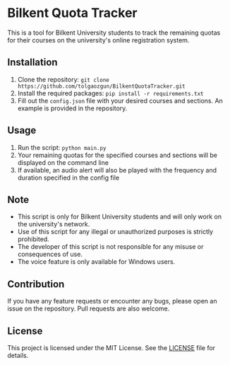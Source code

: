 # Bilkent Quota Tracker

This is a tool for Bilkent University students to track the remaining quotas for their courses on the university's online registration system.

## Installation

1. Clone the repository: `git clone https://github.com/tolgaozgun/BilkentQuotaTracker.git`
2. Install the required packages: `pip install -r requirements.txt`
3. Fill out the `config.json` file with your desired courses and sections. An example is provided in the repository.

## Usage

1. Run the script: `python main.py`
2. Your remaining quotas for the specified courses and sections will be displayed on the command line
3. If available, an audio alert will also be played with the frequency and duration specified in the config file

## Note

- This script is only for Bilkent University students and will only work on the university's network.
- Use of this script for any illegal or unauthorized purposes is strictly prohibited.
- The developer of this script is not responsible for any misuse or consequences of use.
- The voice feature is only available for Windows users.

## Contribution

If you have any feature requests or encounter any bugs, please open an issue on the repository. Pull requests are also welcome.

## License

This project is licensed under the MIT License. See the [LICENSE](LICENSE) file for details.
